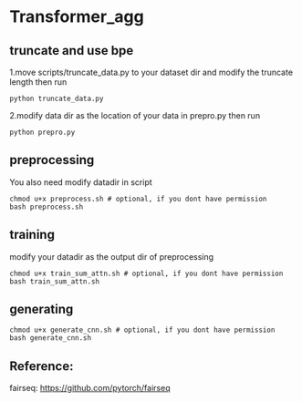# Transformer_agg

## truncate and use bpe
1.move scripts/truncate_data.py to your dataset dir and modify the truncate length then run 
``` commandline
python truncate_data.py
```
2.modify data dir as the location of your data in prepro.py then run
```commandline
python prepro.py
```
## preprocessing
You also need modify datadir in script 
``` commandline
chmod u+x preprocess.sh # optional, if you dont have permission
bash preprocess.sh
```

## training
modify your datadir as the output dir of preprocessing
``` commandline
chmod u+x train_sum_attn.sh # optional, if you dont have permission
bash train_sum_attn.sh
```

## generating

``` commandline
chmod u+x generate_cnn.sh # optional, if you dont have permission
bash generate_cnn.sh
```

## Reference:
 fairseq: https://github.com/pytorch/fairseq